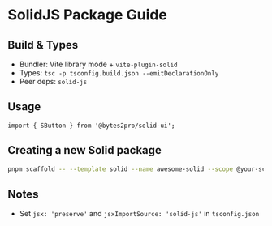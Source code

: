 # SolidJS Package Guide

## Build & Types

- Bundler: Vite library mode + `vite-plugin-solid`
- Types: `tsc -p tsconfig.build.json --emitDeclarationOnly`
- Peer deps: `solid-js`

## Usage

```tsx
import { SButton } from '@bytes2pro/solid-ui';
```

## Creating a new Solid package

```bash
pnpm scaffold -- --template solid --name awesome-solid --scope @your-scope
```

## Notes

- Set `jsx: 'preserve'` and `jsxImportSource: 'solid-js'` in `tsconfig.json`
